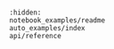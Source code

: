 ```{include} ../README.md

```

```{toctree}
:hidden:
notebook_examples/readme
auto_examples/index
api/reference
```
